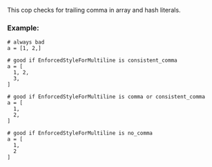 This cop checks for trailing comma in array and hash literals.

### Example:
    # always bad
    a = [1, 2,]

    # good if EnforcedStyleForMultiline is consistent_comma
    a = [
      1, 2,
      3,
    ]

    # good if EnforcedStyleForMultiline is comma or consistent_comma
    a = [
      1,
      2,
    ]

    # good if EnforcedStyleForMultiline is no_comma
    a = [
      1,
      2
    ]